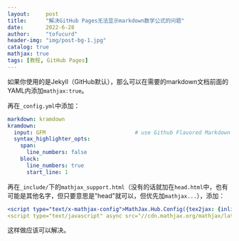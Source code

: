 ```yaml
---
layout:     post
title:      "解决GitHub Pages无法显示markdown数学公式的问题"
date:       2022-6-28
author:     "tofucurd"
header-img: "img/post-bg-1.jpg"
catalog: true
mathjax: true
tags: [教程, GitHub Pages]
---
```


如果你使用的是Jekyll（GitHub默认），那么可以在需要的markdown文档前面的YAML内添加``mathjax:true``。

再在``_config.yml``中添加：

```yml
markdown: kramdown
kramdown:
  input: GFM                            # use Github Flavored Markdown !important
  syntax_highlighter_opts:
    span:
      line_numbers: false
    block:
      line_numbers: true
      start_line: 1
```

再在``_include/``下的``mathjax_support.html``（没有的话就加在``head.html``中，也有可能是其他名字，但只要意思是"head"就可以，但优先加``mathjax...``），添加：

```yml
<script type="text/x-mathjax-config">MathJax.Hub.Config({tex2jax: {inlineMath: [['$','$'], ['\\(','\\)']]}});</script>
<script type="text/javascript" async src="//cdn.mathjax.org/mathjax/latest/MathJax.js?config=TeX-MML-AM_CHTML"></script>
```

这样做应该可以解决。
